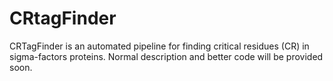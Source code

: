 # CRtagFinder
CRTagFinder is an automated pipeline for finding critical residues (CR) in sigma-factors proteins.
Normal description and better code will be provided soon.
